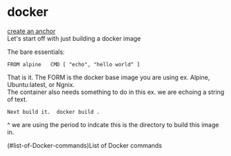 # docker
[create an anchor](#list-of-Docker-commands)  
Let's start off with just building a docker image  

The bare essentials:  


`FROM alpine  
CMD [ "echo", "hello world" ]`

That is it. The FORM is the docker base image you are using ex. Alpine, Ubuntu:latest, or Ngnix.  
The container also needs something to do in this ex. we are echoing a string of text.  


`Next build it. 
docker build . `

^ we are using the period to indcate this is the directory to build this image in. 

(#list-of-Docker-commands)List of Docker commands  
